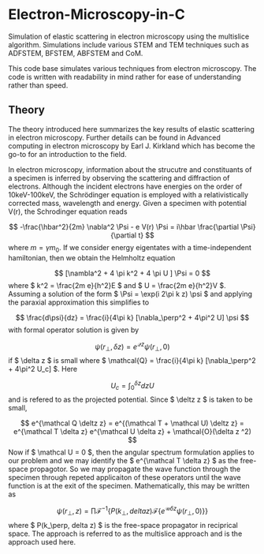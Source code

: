 # Electron-Microscopy-in-C
Simulation of elastic scattering in electron microscopy using the multislice algorithm. Simulations include various STEM and TEM techniques such as ADFSTEM, BFSTEM, ABFSTEM and CoM.

This code base simulates various techniques from electron microscopy. 
The code is written with readability in mind rather for ease of understanding rather than speed.

## Theory
The theory introduced here summarizes the key results of elastic scattering in electron microscopy. Further details can be found in 
Advanced computing in electron microscopy by Earl J. Kirkland which has become the go-to for an introduction to the field.

In electron microscopy, information about the strucutre and constituants of a specimen is inferred by observing the scattering and diffraction of
electrons. Although the incident electrons have energies on the order of 10keV-100keV, the Schrödinger equation is employed with a relativistically 
corrected mass, wavelength and energy.
Given a specimen with potential V(r), the Schrodinger equation reads

$$  -\frac{\hbar^2}{2m} \nabla^2 \Psi - e V(r) \Psi = i\hbar \frac{\partial \Psi}{\partial t} $$
where $m=\gamma m_0$. If we consider energy eigentates with a time-independent hamiltonian, then we obtain the Helmholtz equation

$$ [\nambla^2 + 4 \pi k^2 + 4 \pi U ] \Psi = 0 $$
where $ k^2 = \frac{2m e}{h^2}E $ and $ U = \frac{2m e}{h^2}V $. Assuming a solution of the form $ \Psi = \exp(i 2\pi k z) \psi $ and applying the paraxial approximation this simplifies to

$$ \frac{d\psi}{dz} = \frac{i}{4\pi k} [\nabla_\perp^2 + 4\pi^2 U] \psi  $$
with formal operator solution is given by

$$ \psi(r_\perp, \delta z) = e^{\mathcal{Q} z} \psi(r_\perp, 0)  $$ if $ \delta z $ is small where $ \mathcal{Q} = \frac{i}{4\pi k} [\nabla_\perp^2 + 4\pi^2 U_c]  $. Here 

$$  U_c = \int_0^{\delta z} dz U $$
and is refered to as the projected potential.
Since $ \deltz z $ is taken to be small, 

$$ e^{\mathcal Q \deltz z} = e^{(\mathcal T + \mathcal U) \deltz z} = e^{\mathcal T \delta z} e^{\mathcal U \delta z} + \mathcal{O}(\delta z ^2) $$
Now if $ \mathcal U = 0 $, then the angular spectrum formulation applies to our problem and we may identify the $ e^{\mathcal T \delta z} $ as  the free-space propagotor. So we may propagate the wave function through the specimen through repeted applicaiton of these operators until the wave function is at the exit of the specimen. Mathematically, this may be written as 

$$ \psi(r_\perp, z) = \prod \mathcal F^{-1} \{ P(k_\perp, delta z) \mathcal F\{ e^{\mathcal U \delta z} \psi(r_\perp, 0) \} \} $$
where $ P(k_\perp, delta z) $ is the free-space propagator in reciprical space. The approach is referred to as the multislice approach and is the approach used here.
